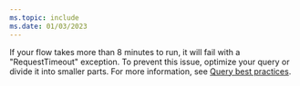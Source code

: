 ```yaml
---
ms.topic: include
ms.date: 01/03/2023
---
```


If your flow takes more than 8 minutes to run, it will fail with a "RequestTimeout" exception. To prevent this issue, optimize your query or divide it into smaller parts. For more information, see [Query best practices](kusto/query/best-practices.md).
